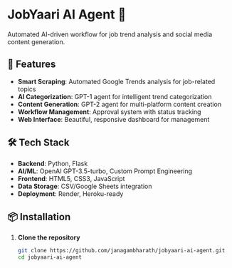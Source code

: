 # JobYaari AI Agent 🤖

Automated AI-driven workflow for job trend analysis and social media content generation.

## 🚀 Features

- **Smart Scraping**: Automated Google Trends analysis for job-related topics
- **AI Categorization**: GPT-1 agent for intelligent trend categorization
- **Content Generation**: GPT-2 agent for multi-platform content creation
- **Workflow Management**: Approval system with status tracking
- **Web Interface**: Beautiful, responsive dashboard for management

## 🛠️ Tech Stack

- **Backend**: Python, Flask
- **AI/ML**: OpenAI GPT-3.5-turbo, Custom Prompt Engineering
- **Frontend**: HTML5, CSS3, JavaScript
- **Data Storage**: CSV/Google Sheets integration
- **Deployment**: Render, Heroku-ready

## 📦 Installation

1. **Clone the repository**
   ```bash
   git clone https://github.com/janagambharath/jobyaari-ai-agent.git
   cd jobyaari-ai-agent
